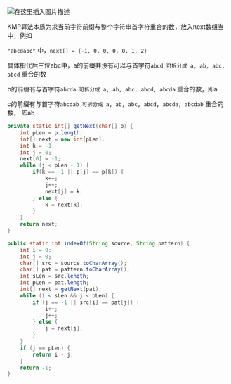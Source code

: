 ![在这里插入图片描述](https://img-blog.csdn.net/20181005224812581?watermark/2/text/aHR0cHM6Ly9ibG9nLmNzZG4ubmV0L3FxXzM3OTY5NDMz/font/5a6L5L2T/fontsize/400/fill/I0JBQkFCMA==/dissolve/70) 

KMP算法本质为求当前字符前缀与整个字符串首字符重合的数，放入next数组当中，例如 

`"abcdabc"` 中，`next[] = {-1, 0, 0, 0, 0, 1, 2}` 

具体指代后三位abc中，a的前缀并没有可以与首字符`abcd 可拆分成 a, ab, abc, abcd` 重合的数

b的前缀有与首字符`abcda 可拆分成 a, ab, abc, abcd, abcda` 重合的数，即a

c的前缀有与首字符`abcdab 可拆分成 a, ab, abc, abcd, abcda, abcdab` 重合的数， 即ab

```java
private static int[] getNext(char[] p) {
    int pLen = p.length;
    int[] next = new int[pLen];
    int k = -1;
    int j = 0;
    next[0] = -1;
    while (j < pLen - 1) {
        if(k == -1 || p[j] == p[k]) {
            k++;
            j++;
            next[j] = k;
        } else {
            k = next[k];
        }
    }
    return next;
}

public static int indexOf(String source, String pattern) {
    int i = 0;
    int j = 0;
    char[] src = source.toCharArray();
    char[] pat = pattern.toCharArray();
    int sLen = src.length;
    int pLen = pat.length;
    int[] next = getNext(pat);
    while (i < sLen && j < pLen) {
        if (j == -1 || src[i] == pat[j]) {
            i++;
            j++;
        } else {
            j = next[j];
        }
    }
    if (j == pLen) {
        return i - j;
    }
    return -1;
}
```

